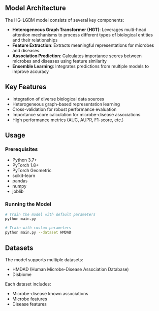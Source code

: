 ## Model Architecture

The HG-LGBM model consists of several key components:

- **Heterogeneous Graph Transformer (HGT)**: Leverages multi-head attention mechanisms to process different types of biological entities and their relationships
- **Feature Extraction**: Extracts meaningful representations for microbes and diseases
- **Association Prediction**: Calculates importance scores between microbes and diseases using feature similarity
- **Ensemble Learning**: Integrates predictions from multiple models to improve accuracy

## Key Features

- Integration of diverse biological data sources
- Heterogeneous graph-based representation learning
- Cross-validation for robust performance evaluation
- Importance score calculation for microbe-disease associations
- High performance metrics (AUC, AUPR, F1-score, etc.)

## Usage

### Prerequisites

- Python 3.7+
- PyTorch 1.8+
- PyTorch Geometric
- scikit-learn
- pandas
- numpy
- joblib

### Running the Model

```bash
# Train the model with default parameters
python main.py

# Train with custom parameters
python main.py --dataset HMDAD
```

## Datasets

The model supports multiple datasets:
- HMDAD (Human Microbe-Disease Association Database)
- Disbiome

Each dataset includes:
- Microbe-disease known associations
- Microbe features
- Disease features
